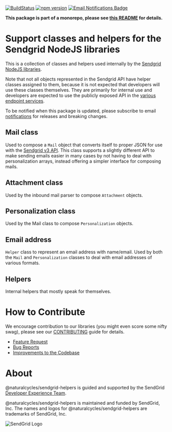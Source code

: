 [![BuildStatus](https://travis-ci.org/sendgrid/sendgrid-nodejs.svg?branch=master)](https://travis-ci.org/sendgrid/sendgrid-nodejs)
[![npm version](https://badge.fury.io/js/%40sendgrid%2Fclient.svg)](https://www.npmjs.com/org/sendgrid)
[![Email Notifications Badge](https://dx.sendgrid.com/badge/nodejs)](https://dx.sendgrid.com/newsletter/nodejs)

**This package is part of a monorepo, please see [this README](https://github.com/sendgrid/sendgrid-nodejs/blob/master/README.md) for details.**

# Support classes and helpers for the Sendgrid NodeJS libraries
This is a collection of classes and helpers used internally by the
[Sendgrid NodeJS libraries](https://www.npmjs.com/org/sendgrid).

Note that not all objects represented in the Sendgrid API have helper classes assigned to them, because it is not expected that developers will use these classes themselves. They are primarily for internal use and developers are expected to use the publicly exposed API in the [various endpoint services](https://www.npmjs.com/org/sendgrid).

To be notified when this package is updated, please subscribe to email [notifications](https://dx.sendgrid.com/newsletter/nodejs) for releases and breaking changes.

## Mail class
Used to compose a `Mail` object that converts itself to proper JSON for use with the [Sendgrid v3 API](https://sendgrid.com/docs/API_Reference/api_v3.html). This class supports a slightly different API to make sending emails easier in many cases by not having to deal with personalization arrays, instead offering a simpler interface for composing mails.

## Attachment class
Used by the inbound mail parser to compose `Attachment` objects.

## Personalization class
Used by the Mail class to compose `Personalization` objects.

## Email address
`Helper` class to represent an email address with name/email. Used by both the `Mail` and `Personalization` classes to deal with email addresses of various formats.

## Helpers
Internal helpers that mostly speak for themselves.

<a name="contribute"></a>
# How to Contribute

We encourage contribution to our libraries (you might even score some nifty swag), please see our [CONTRIBUTING](https://github.com/sendgrid/sendgrid-nodejs/blob/master/CONTRIBUTING.md) guide for details.

* [Feature Request](https://github.com/sendgrid/sendgrid-nodejs/tree/master/CONTRIBUTING.md#feature-request)
* [Bug Reports](https://github.com/sendgrid/sendgrid-nodejs/tree/master/CONTRIBUTING.md#submit-a-bug-report)
* [Improvements to the Codebase](https://github.com/sendgrid/sendgrid-nodejs/tree/master/CONTRIBUTING.md#improvements-to-the-codebase)

<a name="about"></a>
# About

@naturalcycles/sendgrid-helpers is guided and supported by the SendGrid [Developer Experience Team](mailto:dx@sendgrid.com).

@naturalcycles/sendgrid-helpers is maintained and funded by SendGrid, Inc. The names and logos for @naturalcycles/sendgrid-helpers are trademarks of SendGrid, Inc.

![SendGrid Logo](https://uiux.s3.amazonaws.com/2016-logos/email-logo%402x.png)
